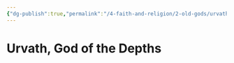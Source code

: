```yaml
---
{"dg-publish":true,"permalink":"/4-faith-and-religion/2-old-gods/urvath/"}
---
```


# Urvath, God of the Depths
